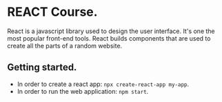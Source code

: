# REACT Course.

React is a javascript library used to design the user interface. It's one the most popular front-end tools. React builds components that are used to create all the parts of a random website.

## Getting started.

* In order to create a react app: `npx create-react-app my-app`.
* In order to run the web application: `npm start`.